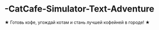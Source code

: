 # -CatCafe-Simulator-Text-Adventure
★ Готовь кофе, угождай котам и стань лучшей кофейней в городе! ★
